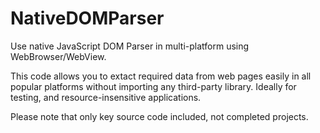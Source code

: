 # NativeDOMParser

Use native JavaScript DOM Parser in multi-platform using WebBrowser/WebView.

This code allows you to extact required data from web pages easily in all popular platforms without importing any third-party library.
Ideally for testing, and resource-insensitive applications.

Please note that only key source code included, not completed projects.

